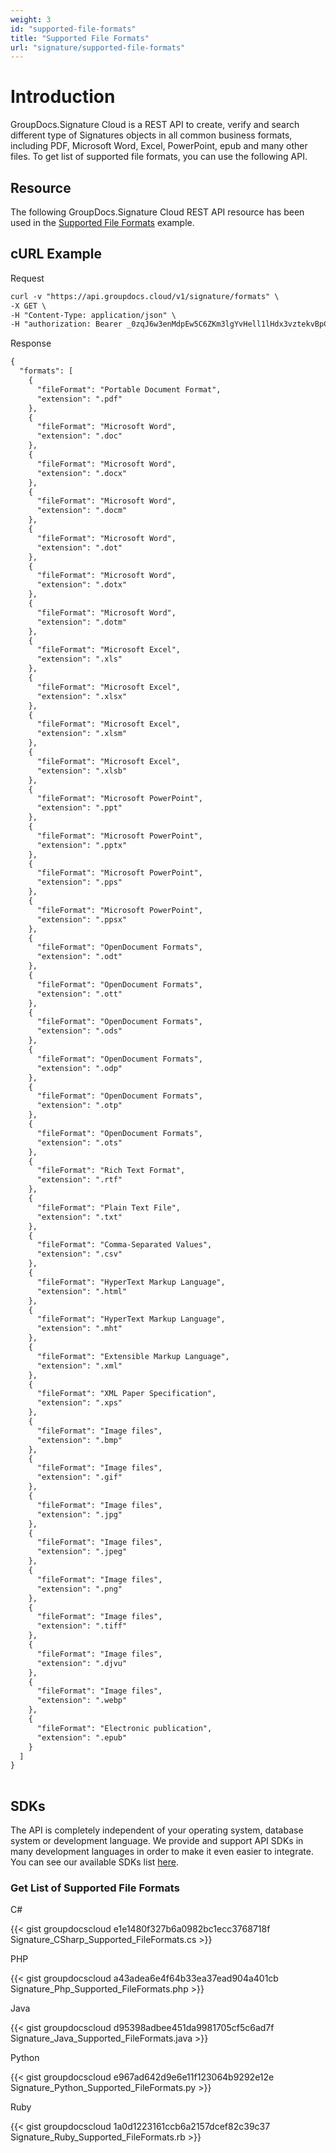 ```yaml
---
weight: 3
id: "supported-file-formats"
title: "Supported File Formats"
url: "signature/supported-file-formats"
---
```







# Introduction #

GroupDocs.Signature Cloud is a REST API to create, verify and search different type of Signatures objects in all common business formats, including PDF, Microsoft Word, Excel, PowerPoint, epub and many other files. To get list of supported file formats, you can use the following API. 

## Resource ##

The following GroupDocs.Signature Cloud REST API resource has been used in the [Supported File Formats](https://apireference.groupdocs.cloud/signature/#!/Helper/GetSupportedFormats) example.

## cURL Example ##





 Request

```html 
curl -v "https://api.groupdocs.cloud/v1/signature/formats" \
-X GET \
-H "Content-Type: application/json" \
-H "authorization: Bearer _0zqJ6w3enMdpEw5C6ZKm3lgYvHell1lHdx3vztekvBpCbZGqMvMplrKNrsVXih9Xe6738GSej2hb0BnwKVVz-ANEOnW0bGqjeiJcEySo2Y9-9VZ1K_rs_p4zZcsMoGNuDkL9G4rowGX9Wd1frChwRXzsJCpJUs9G5fGK-0kochaFTVdMgoOHU8JjUOQ5wiu-_ZQSbR0bMKRamxEyc_P_gv9NU7LTJQTCrP1SIJwem1WTX7GaTr8JRUYE0zsXH2vHUkJ1rNh-1RPblqE6wwrfxkklTCGxAWTxvoaSG-Ax-h2Zl9nZkBCAjS48zzz2kqIWS-K5WUmGPP9hAWQL00_deMB0Qi7xqvf2MWoJ831mFnyse-ZQ80fAqPyFBdYpS-xVFC0Uuc8rVHehydCxD0_oIJWkCU_GuDJpNMv6q4IpM-1RzFn"


 ```




 Response

```html 
{
  "formats": [
    {
      "fileFormat": "Portable Document Format",
      "extension": ".pdf"
    },
    {
      "fileFormat": "Microsoft Word",
      "extension": ".doc"
    },
    {
      "fileFormat": "Microsoft Word",
      "extension": ".docx"
    },
    {
      "fileFormat": "Microsoft Word",
      "extension": ".docm"
    },
    {
      "fileFormat": "Microsoft Word",
      "extension": ".dot"
    },
    {
      "fileFormat": "Microsoft Word",
      "extension": ".dotx"
    },
    {
      "fileFormat": "Microsoft Word",
      "extension": ".dotm"
    },
    {
      "fileFormat": "Microsoft Excel",
      "extension": ".xls"
    },
    {
      "fileFormat": "Microsoft Excel",
      "extension": ".xlsx"
    },
    {
      "fileFormat": "Microsoft Excel",
      "extension": ".xlsm"
    },
    {
      "fileFormat": "Microsoft Excel",
      "extension": ".xlsb"
    },
    {
      "fileFormat": "Microsoft PowerPoint",
      "extension": ".ppt"
    },
    {
      "fileFormat": "Microsoft PowerPoint",
      "extension": ".pptx"
    },
    {
      "fileFormat": "Microsoft PowerPoint",
      "extension": ".pps"
    },
    {
      "fileFormat": "Microsoft PowerPoint",
      "extension": ".ppsx"
    },
    {
      "fileFormat": "OpenDocument Formats",
      "extension": ".odt"
    },
    {
      "fileFormat": "OpenDocument Formats",
      "extension": ".ott"
    },
    {
      "fileFormat": "OpenDocument Formats",
      "extension": ".ods"
    },
    {
      "fileFormat": "OpenDocument Formats",
      "extension": ".odp"
    },
    {
      "fileFormat": "OpenDocument Formats",
      "extension": ".otp"
    },
    {
      "fileFormat": "OpenDocument Formats",
      "extension": ".ots"
    },
    {
      "fileFormat": "Rich Text Format",
      "extension": ".rtf"
    },
    {
      "fileFormat": "Plain Text File",
      "extension": ".txt"
    },
    {
      "fileFormat": "Comma-Separated Values",
      "extension": ".csv"
    },
    {
      "fileFormat": "HyperText Markup Language",
      "extension": ".html"
    },
    {
      "fileFormat": "HyperText Markup Language",
      "extension": ".mht"
    },
    {
      "fileFormat": "Extensible Markup Language",
      "extension": ".xml"
    },
    {
      "fileFormat": "XML Paper Specification",
      "extension": ".xps"
    },
    {
      "fileFormat": "Image files",
      "extension": ".bmp"
    },
    {
      "fileFormat": "Image files",
      "extension": ".gif"
    },
    {
      "fileFormat": "Image files",
      "extension": ".jpg"
    },
    {
      "fileFormat": "Image files",
      "extension": ".jpeg"
    },
    {
      "fileFormat": "Image files",
      "extension": ".png"
    },
    {
      "fileFormat": "Image files",
      "extension": ".tiff"
    },
    {
      "fileFormat": "Image files",
      "extension": ".djvu"
    },
    {
      "fileFormat": "Image files",
      "extension": ".webp"
    },
    {
      "fileFormat": "Electronic publication",
      "extension": ".epub"
    }
  ]
}
 
 ```






## SDKs ##

The API is completely independent of your operating system, database system or development language. We provide and support API SDKs in many development languages in order to make it even easier to integrate. You can see our available SDKs list [here](https://github.com/groupdocs-signature-cloud).

### Get List of Supported File Formats ###





 C#




{{< gist groupdocscloud e1e1480f327b6a0982bc1ecc3768718f Signature_CSharp_Supported_FileFormats.cs >}}







 PHP




{{< gist groupdocscloud a43adea6e4f64b33ea37ead904a401cb Signature_Php_Supported_FileFormats.php >}}







 Java




{{< gist groupdocscloud d95398adbee451da9981705cf5c6ad7f Signature_Java_Supported_FileFormats.java >}}







 Python




{{< gist groupdocscloud e967ad642d9e6e11f123064b9292e12e Signature_Python_Supported_FileFormats.py >}}







 Ruby




{{< gist groupdocscloud 1a0d1223161ccb6a2157dcef82c39c37 Signature_Ruby_Supported_FileFormats.rb >}}







